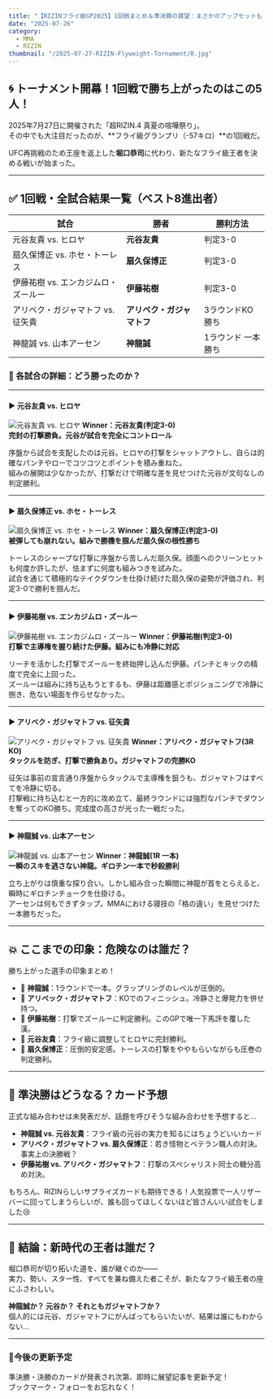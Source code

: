```yaml
---
title: "【RIZINフライ級GP2025】1回戦まとめ＆準決勝の展望：まさかのアップセットも！誰が新王者の座に近いのか？"
date: "2025-07-26"
category:
  - MMA
  - RIZIN
thumbnail: "/2025-07-27-RIZIN-Flyweight-Tornament/0.jpg"
---
```


## 🌀 トーナメント開幕！1回戦で勝ち上がったのはこの5人！

2025年7月27日に開催された「超RIZIN.4 真夏の喧嘩祭り」。  
その中でも大注目だったのが、**フライ級グランプリ（-57キロ）**の1回戦だ。

UFC再挑戦のため王座を返上した**堀口恭司**に代わり、新たなフライ級王者を決める戦いが始まった。

---

## ✅ 1回戦・全試合結果一覧（ベスト8進出者）

| 試合 | 勝者 | 勝利方法 |
|------|------|-----------|
| 元谷友貴 vs. ヒロヤ | **元谷友貴** | 判定3-0 |
| 扇久保博正 vs. ホセ・トーレス | **扇久保博正** | 判定3-0 |
| 伊藤祐樹 vs. エンカジムロ・ズールー | **伊藤祐樹** | 判定3-0 |
| アリベク・ガジャマトフ vs. 征矢貴 | **アリベク・ガジャマトフ** | 3ラウンドKO勝ち |
| 神龍誠 vs. 山本アーセン | **神龍誠** | 1ラウンド 一本勝ち |

### 🧩 各試合の詳細：どう勝ったのか？

---

#### ▶ 元谷友貴 vs. ヒロヤ  
![元谷友貴 vs. ヒロヤ  ](/2025-07-27-RIZIN-Flyweight-Tornament/1.jpg)
**Winner：元谷友貴(判定3-0)**  
**完封の打撃勝負。元谷が試合を完全にコントロール**

序盤から試合を支配したのは元谷。ヒロヤの打撃をシャットアウトし、自らは的確なパンチやローでコツコツとポイントを積み重ねた。  
組みの展開は少なかったが、打撃だけで明確な差を見せつけた元谷が文句なしの判定勝利。

---

#### ▶ 扇久保博正 vs. ホセ・トーレス  
![扇久保博正 vs. ホセ・トーレス](/2025-07-27-RIZIN-Flyweight-Tornament/2.jpg)
**Winner：扇久保博正(判定3-0)**  
**被弾しても崩れない。組みで勝機を掴んだ扇久保の根性勝ち**

トーレスのシャープな打撃に序盤から苦しんだ扇久保。顔面へのクリーンヒットも何度か許したが、怯まずに何度も組みつきを試みた。  
試合を通じて積極的なテイクダウンを仕掛け続けた扇久保の姿勢が評価され、判定3-0で勝利を掴んだ。

---

#### ▶ 伊藤祐樹 vs. エンカジムロ・ズールー
![伊藤祐樹 vs. エンカジムロ・ズールー](/2025-07-27-RIZIN-Flyweight-Tornament/3.jpg) 
**Winner：伊藤祐樹(判定3-0)**  
**打撃で主導権を握り続けた伊藤。組みにも冷静に対応**

リーチを活かした打撃でズールーを終始押し込んだ伊藤。パンチとキックの精度で完全に上回った。  
ズールーは組みに持ち込もうとするも、伊藤は距離感とポジショニングで冷静に捌き、危ない場面を作らせなかった。

---

#### ▶ アリベク・ガジャマトフ vs. 征矢貴  
![アリベク・ガジャマトフ vs. 征矢貴  ](/2025-07-27-RIZIN-Flyweight-Tornament/4.jpg)
**Winner：アリベク・ガジャマトフ(3R KO)**  
**タックルを防ぎ、打撃で勝負あり。ガジャマトフの完勝KO**

征矢は事前の宣言通り序盤からタックルで主導権を狙うも、ガジャマトフはすべてを冷静に切る。  
打撃戦に持ち込むと一方的に攻め立て、最終ラウンドには強烈なパンチでダウンを奪ってのKO勝ち。完成度の高さが光った一戦だった。

---

#### ▶ 神龍誠 vs. 山本アーセン  
![神龍誠 vs. 山本アーセン](/2025-07-27-RIZIN-Flyweight-Tornament/5.jpg) 
**Winner：神龍誠(1R 一本)**  
**一瞬のスキを逃さない神龍。ギロチン一本で秒殺勝利**

立ち上がりは慎重な探り合い。しかし組み合った瞬間に神龍が首をとらえると、瞬時にギロチンチョークを仕掛ける。  
アーセンは何もできずタップ。MMAにおける寝技の「格の違い」を見せつけた一本勝ちだった。

---

## 💥 ここまでの印象：危険なのは誰だ？

勝ち上がった選手の印象まとめ！

- 🧠 **神龍誠**：1ラウンドで一本。グラップリングのレベルが圧倒的。
- 🧨 **アリベック・ガジャマトフ**：KOでのフィニッシュ。冷静さと爆発力を併せ持つ。
- 🥊 **伊藤祐樹**：打撃でズールーに判定勝利。このGPで唯一下馬評を覆した漢。
- 🥇 **元谷友貴**：フライ級に調整してヒロヤに完封勝利。
- 🧂 **扇久保博正**：圧倒的安定感。トーレスの打撃をややもらいながらも圧巻の判定勝利。

---

## 🔮 準決勝はどうなる？カード予想

正式な組み合わせは未発表だが、話題を呼びそうな組み合わせを予想すると…

- **神龍誠 vs. 元谷友貴**：フライ級の元谷の実力を知るにはちょうどいいカード
- **アリベク・ガジャマトフ vs. 扇久保博正**：若き怪物とベテラン職人の対決。事実上の決勝戦？
- **伊藤祐樹 vs. アリベク・ガジャマトフ**：打撃のスペシャリスト同士の糖分高め対決。

もちろん、RIZINらしいサプライズカードも期待できる！人気投票で一人リザーバーに回ってしまうらしいが、誰も回ってほしくないほど皆さんいい試合をしました😢

---

## 🏁 結論：新時代の王者は誰だ？

堀口恭司が切り拓いた道を、誰が継ぐのか――  
実力、勢い、スター性、すべてを兼ね備えた者こそが、新たなフライ級王者の座にふさわしい。

**神龍誠か？ 元谷か？ それともガジャマトフか？**  
個人的には元谷、ガジャマトフにがんばってもらいたいが、結果は誰にもわからない...

---

### 📌今後の更新予定
準決勝・決勝のカードが発表され次第、即時に展望記事を更新予定！  
ブックマーク・フォローをお忘れなく！
